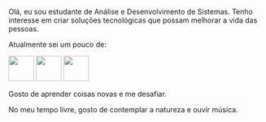 Olá, eu sou estudante de Análise e Desenvolvimento de Sistemas. Tenho interesse em criar soluções tecnológicas que possam melhorar a vida das pessoas. 

Atualmente sei um pouco de: 
<div style="display: inline">
<img width='50' height='50' src="https://cdn.jsdelivr.net/gh/devicons/devicon/icons/html5/html5-original-wordmark.svg" />
<img width='50' height='50' src="https://cdn.jsdelivr.net/gh/devicons/devicon/icons/css3/css3-original-wordmark.svg" />
<img width='50' height='50' src="https://cdn.jsdelivr.net/gh/devicons/devicon/icons/kotlin/kotlin-original-wordmark.svg" />
</div>

Gosto de aprender coisas novas e me desafiar. 

No meu tempo livre, gosto de contemplar a natureza e ouvir música.



<!--
**sandraiglikowski/sandraiglikowski** is a ✨ _special_ ✨ repository because its `README.md` (this file) appears on your GitHub profile.

Here are some ideas to get you started:

- 🔭 I’m currently working on ...
- 🌱 I’m currently learning ...
- 👯 I’m looking to collaborate on ...
- 🤔 I’m looking for help with ...
- 💬 Ask me about ...
- 📫 How to reach me: ...
- 😄 Pronouns: ...
- ⚡ Fun fact: ...
-->

